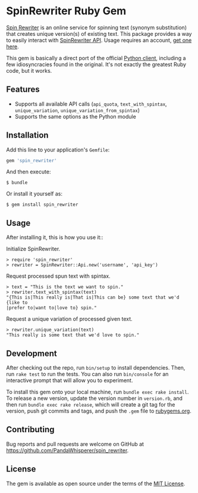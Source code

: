 # SpinRewriter Ruby Gem

[Spin Rewriter](http://www.spinrewriter.com/) is an online
service for spinning text (synonym substitution) that creates unique version(s)
of existing text. This package provides a way to easily interact with
[SpinRewriter API](http://www.spinrewriter.com/api). Usage requires an
account, [get one here](http://www.spinrewriter.com/registration).

This gem is basically a direct port of the official [Python client](https://github.com/niteoweb/spinrewriter), including a few idiosyncracies found in the original.
It's not exactly the greatest Ruby code, but it works.

## Features

- Supports all available API calls (`api_quota`, `text_with_spintax`, `unique_variation`, `unique_variation_from_spintax`)
- Supports the same options as the Python module

## Installation

Add this line to your application's `Gemfile`:

```ruby
gem 'spin_rewriter'
```

And then execute:

    $ bundle

Or install it yourself as:

    $ gem install spin_rewriter

## Usage

After installing it, this is how you use it::

Initialize SpinRewriter.

    > require 'spin_rewriter'
    > rewriter = SpinRewriter::Api.new('username', 'api_key')

Request processed spun text with spintax.

    > text = "This is the text we want to spin."
    > rewriter.text_with_spintax(text)
    "{This is|This really is|That is|This can be} some text that we'd {like to
    |prefer to|want to|love to} spin."

Request a unique variation of processed given text.

    > rewriter.unique_variation(text)
    "This really is some text that we'd love to spin."


## Development

After checking out the repo, run `bin/setup` to install dependencies. Then, run `rake test` to run the tests. You can also run `bin/console` for an interactive prompt that will allow you to experiment.

To install this gem onto your local machine, run `bundle exec rake install`. To release a new version, update the version number in `version.rb`, and then run `bundle exec rake release`, which will create a git tag for the version, push git commits and tags, and push the `.gem` file to [rubygems.org](https://rubygems.org).

## Contributing

Bug reports and pull requests are welcome on GitHub at https://github.com/PandaWhisperer/spin_rewriter.

## License

The gem is available as open source under the terms of the [MIT License](https://opensource.org/licenses/MIT).
